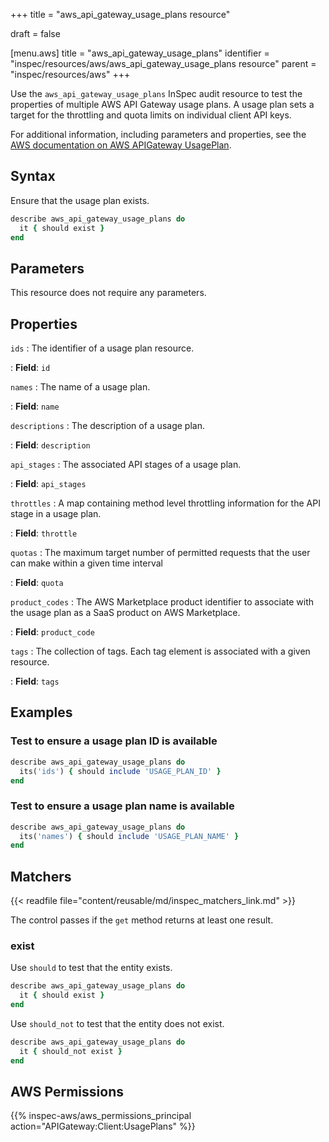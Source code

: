 +++
title = "aws_api_gateway_usage_plans resource"

draft = false


[menu.aws]
title = "aws_api_gateway_usage_plans"
identifier = "inspec/resources/aws/aws_api_gateway_usage_plans resource"
parent = "inspec/resources/aws"
+++

Use the `aws_api_gateway_usage_plans` InSpec audit resource to test the properties of multiple AWS API Gateway usage plans. A usage plan sets a target for the throttling and quota limits on individual client API keys.

For additional information, including parameters and properties, see the [AWS documentation on AWS APIGateway UsagePlan](https://docs.aws.amazon.com/AWSCloudFormation/latest/UserGuide/aws-resource-apigateway-usageplan.html).

## Syntax

Ensure that the usage plan exists.

```ruby
describe aws_api_gateway_usage_plans do
  it { should exist }
end
```

## Parameters

This resource does not require any parameters.

## Properties

`ids`
: The identifier of a usage plan resource.

: **Field**: `id`

`names`
: The name of a usage plan.

: **Field**: `name`

`descriptions`
: The description of a usage plan.

: **Field**: `description`

`api_stages`
: The associated API stages of a usage plan.

: **Field**: `api_stages`

`throttles`
: A map containing method level throttling information for the API stage in a usage plan.

: **Field**: `throttle`

`quotas`
: The maximum target number of permitted requests that the user can make within a given time interval

: **Field**: `quota`

`product_codes`
: The AWS Marketplace product identifier to associate with the usage plan as a SaaS product on AWS Marketplace.

: **Field**: `product_code`

`tags`
: The collection of tags. Each tag element is associated with a given resource.

: **Field**: `tags`

## Examples

### Test to ensure a usage plan ID is available

```ruby
describe aws_api_gateway_usage_plans do
  its('ids') { should include 'USAGE_PLAN_ID' }
end
```

### Test to ensure a usage plan name is available

```ruby
describe aws_api_gateway_usage_plans do
  its('names') { should include 'USAGE_PLAN_NAME' }
end
```

## Matchers

{{< readfile file="content/reusable/md/inspec_matchers_link.md" >}}

The control passes if the `get` method returns at least one result.

### exist

Use `should` to test that the entity exists.

```ruby
describe aws_api_gateway_usage_plans do
  it { should exist }
end
```

Use `should_not` to test that the entity does not exist.

```ruby
describe aws_api_gateway_usage_plans do
  it { should_not exist }
end
```

## AWS Permissions

{{% inspec-aws/aws_permissions_principal action="APIGateway:Client:UsagePlans" %}}
